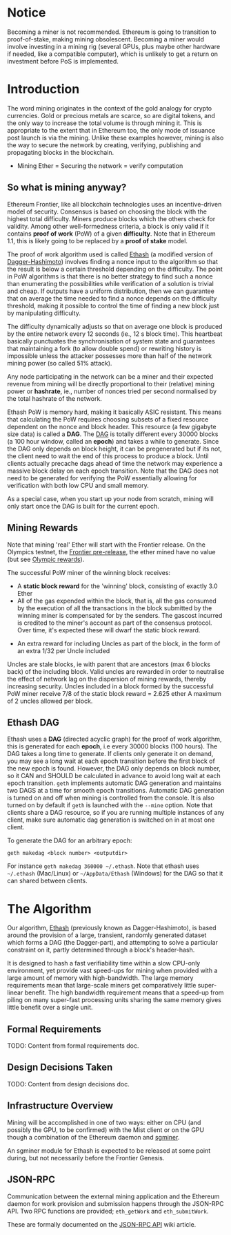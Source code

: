 # Notice

Becoming a miner is not recommended. Ethereum is going to transition to proof-of-stake, making mining obsolescent. Becoming a miner would involve investing in a mining rig (several GPUs, plus maybe other hardware if needed, like a compatible computer), which is unlikely to get a return on investment before PoS is implemented.

# Introduction

The word mining originates in the context of the gold analogy for crypto currencies. Gold or precious metals are scarce, so are digital tokens, and the only way to increase the total volume is through mining it. This is appropriate to the extent that in Ethereum too, the only mode of issuance post launch is via the mining. Unlike these examples however, mining is also the way to secure the network by creating, verifying, publishing and propagating blocks in the blockchain.

* Mining Ether = Securing the network = verify computation 

## So what is mining anyway?

Ethereum Frontier, like all blockchain technologies uses an incentive-driven model of security. Consensus is based on choosing the block with the highest total difficulty. 
Miners produce blocks which the others check for validity. Among other well-formedness criteria, a block is only valid if it contains **proof of work** (PoW) of a given **difficulty**. 
Note that in Ethereum 1.1, this is likely going to be replaced by a **proof of stake** model.

The proof of work algorithm used is called [Ethash](https://github.com/ethereum/wiki/wiki/Ethash) (a modified version of [Dagger-Hashimoto](https://github.com/ethereum/wiki/wiki/Dagger-Hashimoto)) involves finding a nonce input to the algorithm so that the result is below a certain threshold depending on the difficulty. The point in PoW algorithms is that there is no better strategy to find such a nonce than enumerating the possibilities while verification of a solution is trivial and cheap. If outputs have a uniform distribution, then we can guarantee that on average the time needed to find a nonce depends on the difficulty threshold, making it possible to control the time of finding a new block just by manipulating difficulty.

The difficulty dynamically adjusts so that on average one block is produced by the entire network every 12 seconds (ie., 12 s block time). This heartbeat basically punctuates the synchronisation of system state and guarantees that maintaining a fork (to allow double spend) or rewriting history is impossible unless the attacker possesses more than half of the network mining power (so called 51% attack).

Any node participating in the network can be a miner and their expected revenue from mining will be directly proportional to their (relative) mining power or **hashrate**, ie., number of nonces tried per second normalised by the total hashrate of the network.

Ethash PoW is memory hard, making it basically ASIC resistant. This means that calculating the PoW requires choosing subsets of a fixed resource dependent on the nonce and block header. This resource (a few gigabyte size data) is called a **DAG**. The [DAG](https://github.com/ethereum/wiki/wiki/Ethash-DAG) is totally different every 30000 blocks (a 100 hour window, called an **epoch**) and takes a while to generate. Since the DAG only depends on block height, it can be pregenerated but if its not, the client need to wait the end of this process to produce a block. Until clients actually precache dags ahead of time the network may experience a massive block delay on each epoch transition. Note that the DAG does not need to be generated for verifying the PoW essentially allowing for verification with both low CPU and small memory.

As a special case, when you start up your node from scratch, mining will only start once the DAG is built for the current epoch. 


## Mining Rewards

Note that mining 'real' Ether will start with the Frontier release. On the Olympics testnet, the [Frontier pre-release](http://ethereum.gitbooks.io/frontier-guide/), the ether mined have no value (but see [Olympic rewards](https://blog.ethereum.org/2015/05/09/olympic-frontier-pre-release/)). 

The successful PoW miner of the winning block receives:
* A **static block reward** for the 'winning' block, consisting of exactly 3.0 Ether
* All of the gas expended within the block, that is, all the gas consumed by the execution of all the transactions in the block submitted by the winning miner is compensated for by the senders. The gascost incurred is  credited to the miner's account as part of the consensus protocol. Over time, it's expected these will dwarf the static block reward.
- An extra reward for including Uncles as part of the block, in the form of an extra 1/32 per Uncle included  

Uncles are stale blocks, ie with parent that are ancestors (max 6 blocks back) of the including block.
Valid uncles are rewarded in order to neutralise the effect of network lag on the dispersion of mining rewards, thereby increasing security. 
Uncles included in a block formed by the successful PoW miner receive 7/8 of the static block reward = 2.625 ether
A maximum of 2 uncles allowed per block.

## Ethash DAG

Ethash uses a **DAG** (directed acyclic graph) for the proof of work algorithm, this is generated for each **epoch**, i.e every 30000 blocks (100 hours). The DAG takes a long time to generate. If clients only generate it on demand, you may see a long wait at each epoch transition before the first block of the new epoch is found. However, the DAG only depends on block number, so it CAN and SHOULD be calculated in advance to avoid long wait at each epoch transition. `geth` implements automatic DAG generation and maintains two DAGS at a time for smooth epoch transitions. Automatic DAG generation is turned on and off when mining is controlled from the console. It is also turned on by default if `geth` is launched with the `--mine` option. Note that clients share a DAG resource, so if you are running multiple instances of any client, make sure automatic dag generation is switched on in at most one client. 

To generate the DAG for an arbitrary epoch:

```
geth makedag <block number> <outputdir>
```

For instance `geth makedag 360000 ~/.ethash`. Note that ethash uses `~/.ethash` (Mac/Linux) or `~/AppData/Ethash`  (Windows) for the DAG so that it can shared between clients. 


# The Algorithm

Our algorithm, [Ethash](https://github.com/ethereum/wiki/wiki/Ethash) (previously known as Dagger-Hashimoto), is based around the provision of a large, transient, randomly generated dataset which forms a DAG (the Dagger-part), and attempting to solve a particular constraint on it, partly determined through a block's header-hash.

It is designed to hash a fast verifiability time within a slow CPU-only environment, yet provide vast speed-ups for mining when provided with a large amount of memory with high-bandwidth. The large memory requirements mean that large-scale miners get comparatively little super-linear benefit. The high bandwidth requirement means that a speed-up from piling on many super-fast processing units sharing the same memory gives little benefit over a single unit.

## Formal Requirements

TODO: Content from formal requirements doc.

## Design Decisions Taken

TODO: Content from design decisions doc.

## Infrastructure Overview

Mining will be accomplished in one of two ways: either on CPU (and possibly the GPU, to be confirmed) with the Mist client or on the GPU though a combination of the Ethereum daemon and [sgminer](https://github.com/sgminer-dev/sgminer).

An sgminer module for Ethash is expected to be released at some point during, but not necessarily before the Frontier Genesis.

## JSON-RPC

Communication between the external mining application and the Ethereum daemon for work provision and submission happens through the JSON-RPC API. Two RPC functions are provided; `eth_getWork` and `eth_submitWork`.

These are formally documented on the [JSON-RPC API](https://github.com/ethereum/wiki/wiki/JSON-RPC) wiki article.